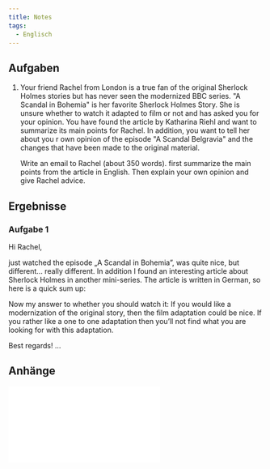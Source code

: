 ```yaml
---
title: Notes
tags:
  - Englisch
---
```


## Aufgaben

1. Your friend Rachel from London is a true fan of the original Sherlock Holmes stories but has never seen the modernized BBC series. "A Scandal in Bohemia" is her favorite Sherlock Holmes Story. She is unsure whether to watch it adapted to film or not and has asked you for your opinion.
   You have found the article by Katharina Riehl and want to summarize its main points for Rachel. In addition, you want to tell her about you r own opinion of the episode "A Scandal Belgravia" and the changes that have been made to the original material.
   
   Write an email to Rachel (about 350 words). first summarize the main points from the article in English. Then explain your own opinion and give Rachel advice.

## Ergebnisse

### Aufgabe 1

Hi Rachel,

just watched the episode „A Scandal in Bohemia”, was quite nice, but different… really different. In addition I found an interesting article about Sherlock Holmes in another mini-series. The article is written in German, so here is a quick sum up:


Now my answer to whether you should watch it:
If you would like a modernization of the original story, then the film adaptation could be nice. If you rather like a one to one adaptation then you’ll not find what you are looking for with this adaptation.

Best regards!
…
## Anhänge

![](../Englisch/S3-Crime-and-Punishment-in-Literature-and-Film/sherlock_holmes_ans_iphone_bitte.pdf)